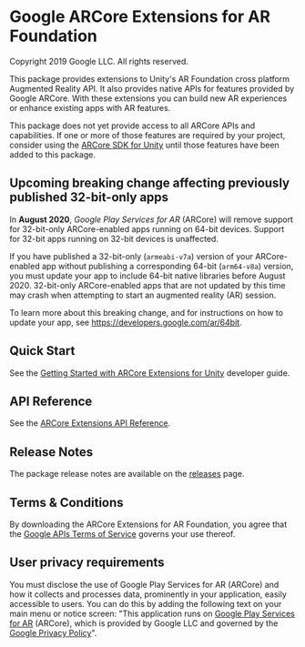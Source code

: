 Google ARCore Extensions for AR Foundation
==========================================
Copyright 2019 Google LLC. All rights reserved.

This package provides extensions to Unity's AR Foundation cross platform
Augmented Reality API. It also provides native APIs for features provided by
Google ARCore. With these extensions you can build new AR experiences or
enhance existing apps with AR features.

This package does not yet provide access to all ARCore APIs and capabilities.
If one or more of those features are required by your project, consider using
the [ARCore SDK for Unity](//developers.google.com/ar/develop/downloads)
until those features have been added to this package.


## Upcoming breaking change affecting previously published 32-bit-only apps

In **August 2020**, _Google Play Services for AR_ (ARCore) will remove support
for 32-bit-only ARCore-enabled apps running on 64-bit devices. Support for
32-bit apps running on 32-bit devices is unaffected.

If you have published a 32-bit-only (`armeabi-v7a`) version of your
ARCore-enabled app without publishing a corresponding 64-bit (`arm64-v8a`)
version, you must update your app to include 64-bit native libraries before
August 2020. 32-bit-only ARCore-enabled apps that are not updated by this time
may crash when attempting to start an augmented reality (AR) session.

To learn more about this breaking change, and for instructions on how to update
your app, see https://developers.google.com/ar/64bit.


## Quick Start

See the [Getting Started with ARCore Extensions for Unity](//developers.google.com/ar/develop/unity-arf/quickstart)
developer guide.


## API Reference

See the [ARCore Extensions API Reference](//developers.google.com/ar/reference/unity-arf).


## Release Notes

The package release notes are available on the
[releases](//github.com/google-ar/arcore-unity-extensions/releases) page.


## Terms & Conditions

By downloading the ARCore Extensions for AR Foundation, you agree that the
[Google APIs Terms of Service](//developers.google.com/terms/) governs your use
thereof.


## User privacy requirements

You must disclose the use of Google Play Services for AR (ARCore) and how it
collects and processes data, prominently in your application, easily accessible
to users. You can do this by adding the following text on your main menu or
notice screen: "This application runs on
[Google Play Services for AR](//play.google.com/store/apps/details?id=com.google.ar.core)
(ARCore), which is provided by Google LLC and governed by the
[Google Privacy Policy](//policies.google.com/privacy)".
